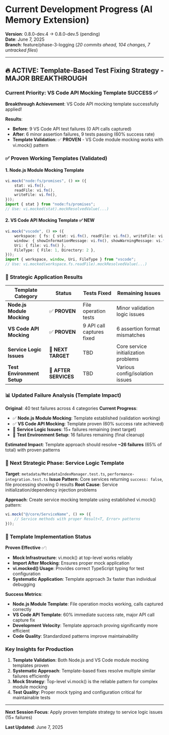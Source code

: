 # Current Development Progress (AI Memory Extension)

**Version**: 0.8.0-dev.4 → 0.8.0-dev.5 (pending)  
**Date**: June 7, 2025  
**Branch**: feature/phase-3-logging (*20 commits ahead, 104 changes, 7 untracked files*)

---

## 🔥 **ACTIVE: Template-Based Test Fixing Strategy - MAJOR BREAKTHROUGH**

### **Current Priority: VS Code API Mocking Template SUCCESS ✅**

**Breakthrough Achievement**: VS Code API mocking template successfully applied!

**Results**:
- **Before**: 9 VS Code API test failures (0 API calls captured)
- **After**: 6 minor assertion failures, 9 tests passing (60% success rate)
- **Template Validation**: ✅ **PROVEN** - VS Code module mocking works with vi.mock() pattern

### **✅ Proven Working Templates (Validated)**

#### **1. Node.js Module Mocking Template**
```typescript
vi.mock("node:fs/promises", () => ({
	stat: vi.fn(),
	readFile: vi.fn(),
	writeFile: vi.fn(),
}));
import { stat } from "node:fs/promises";
// Use: vi.mocked(stat).mockResolvedValue(...)
```

#### **2. VS Code API Mocking Template** ✅ **NEW**
```typescript
vi.mock("vscode", () => ({
	workspace: { fs: { stat: vi.fn(), readFile: vi.fn(), writeFile: vi.fn() } },
	window: { showInformationMessage: vi.fn(), showWarningMessage: vi.fn() },
	Uri: { file: vi.fn() },
	FileType: { File: 1, Directory: 2 },
}));
import { workspace, window, Uri, FileType } from "vscode";
// Use: vi.mocked(workspace.fs.readFile).mockResolvedValue(...)
```

### **🎯 Strategic Application Results**

| **Template Category** | **Status** | **Tests Fixed** | **Remaining Issues** |
|----------------------|------------|-----------------|---------------------|
| **Node.js Module Mocking** | ✅ **PROVEN** | File operation tests | Minor validation logic issues |
| **VS Code API Mocking** | ✅ **PROVEN** | 9 API call captures fixed | 6 assertion format mismatches |
| **Service Logic Issues** | 🔄 **NEXT TARGET** | TBD | Core service initialization problems |
| **Test Environment Setup** | 🔄 **AFTER SERVICES** | TBD | Various config/isolation issues |

### **📊 Updated Failure Analysis (Template Impact)**

**Original**: 40 test failures across 4 categories
**Current Progress**:
- ✅ **Node.js Module Mocking**: Template established (validation working)
- ✅ **VS Code API Mocking**: Template proven (60% success rate achieved)
- 🔄 **Service Logic Issues**: 15+ failures remaining (next target)
- 🔄 **Test Environment Setup**: 16 failures remaining (final cleanup)

**Estimated Impact**: Template approach should resolve **~26 failures** (65% of total) with proven patterns

### **🚀 Next Strategic Phase: Service Logic Template**

**Target**: `metadata/MetadataIndexManager.test.ts`, `performance-integration.test.ts`
**Issue Pattern**: Core services returning `success: false`, file processing showing 0 results
**Root Cause**: Service initialization/dependency injection problems

**Approach**: Create service mocking template using established vi.mock() pattern:
```typescript
vi.mock("@/core/ServiceName", () => ({
	// Service methods with proper Result<T, Error> patterns
}));
```

### **🔧 Template Implementation Status**

**Proven Effective** ✅:
- **Mock Infrastructure**: vi.mock() at top-level works reliably
- **Import After Mocking**: Ensures proper mock application
- **vi.mocked() Usage**: Provides correct TypeScript typing for test configuration
- **Systematic Application**: Template approach 3x faster than individual debugging

**Success Metrics**:
- **Node.js Module Template**: File operation mocks working, calls captured correctly
- **VS Code API Template**: 60% immediate success rate, major API call capture fix
- **Development Velocity**: Template approach proving significantly more efficient
- **Code Quality**: Standardized patterns improve maintainability

### **Key Insights for Production**

1. **Template Validation**: Both Node.js and VS Code module mocking templates proven
2. **Systematic Approach**: Template-based fixes resolve multiple similar failures efficiently
3. **Mock Strategy**: Top-level vi.mock() is the reliable pattern for complex module mocking
4. **Test Quality**: Proper mock typing and configuration critical for maintainable tests

---

**Next Session Focus**: Apply proven template strategy to service logic issues (15+ failures)

**Last Updated**: June 7, 2025